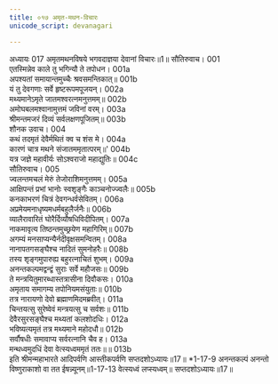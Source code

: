 ```yaml
---
title: ०१७ अमृत-मथन-विचारः
unicode_script: devanagari

---
```



अध्यायः 017
अमृतमथनविषये भगवदाज्ञया देवानां विचारः॥1॥
सौतिरुवाच।	001  
एतस्मिन्नेव काले तु भगिन्यौ ते तपोधन।	001a  
अपश्यतां समायान्तमुच्चैः श्रवसमन्तिकात्॥	001b  
यं तु देवगणाः सर्वे हृष्टरूपमपूजयन्।	002a  
मथ्यमानेऽमृते जातमश्वरत्नमनुत्तमम्॥	002b  
अमोघबलमश्वानामुत्तमं जविनां वरम्।	003a  
श्रीमन्तमजरं दिव्यं सर्वलक्षणपूजितम्॥	003b  
शौनक उवाच।	004  
कथं तदमृतं देवैर्मथितं क्व च शंस मे।	004a  
कारणं चात्र मथने संजातममृतात्परम्॥\'	004b  
यत्र जज्ञे महावीर्यः सोऽश्वराजो महाद्युतिः॥	004c  
सौतिरुवाच।	005  
ज्वलन्तमचलं मेरुं तेजोराशिमनुत्तमम्।	005a  
आक्षिपन्तं प्रभां भानोः स्वशृङ्गैः काञ्चनोज्ज्वलैः॥	005b  
कनकाभरणं चित्रं देवगन्धर्वसेवितम्।	006a  
अप्रमेयमनाधृष्यमधर्मबहुलैर्जनैः॥	006b  
व्यालैरावारितं घोरैर्दिव्यौषधिविदीपितम्।	007a  
नाकमावृत्य तिष्ठन्तमुच्छ्रयेण महागिरिम्॥	007b  
अगम्यं मनसाप्यन्यैर्नदीवृक्षसमन्वितम्।	008a  
नानापतगसङ्घैश्च नादितं सुमनोहरैः॥	008b  
तस्य शृङ्गमुपारुह्य बहुरत्नाचितं शुभम्।	009a  
अनन्तकल्पमद्वन्द्वं सुराः सर्वे महौजसः॥	009b  
ते मन्त्रयितुमारब्धास्तत्रासीना दिवौकसः।	010a  
अमृताय समागम्य तपोनियमसंयुताः॥	010b  
तत्र नारायणो देवो ब्रह्माणमिदमब्रवीत्।	011a  
चिन्तयत्सु सुरेष्वेवं मन्त्रयत्सु च सर्वशः॥	011b  
देवैरसुरसङ्घैश्च मथ्यतां कलशोदधिः।	012a  
भविष्यत्यमृतं तत्र मथ्यमाने महोदधौ॥	012b  
सर्वौषधीः समावाप्य सर्वरत्नानि चैव ह।	013a  
मन्थध्वमुदधिं देवा वेत्स्यध्वममृतं ततः॥॥	013b  
इति श्रीमन्महाभारते आदिपर्वणि आस्तीकपर्वणि सप्तदशोऽध्यायः॥17॥
*1-17-9 अनन्तकल्पं अनन्तो विष्णुराकाशो वा तत ईषन्न्यूनम्॥1-17-13 वेत्स्यध्वं लप्स्यध्वम्॥ सप्तदशोऽध्यायः॥17॥